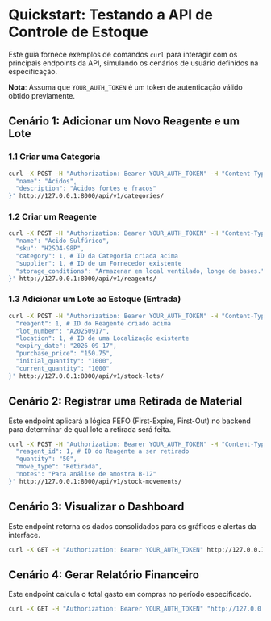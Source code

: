 # Quickstart: Testando a API de Controle de Estoque

Este guia fornece exemplos de comandos `curl` para interagir com os principais endpoints da API, simulando os cenários de usuário definidos na especificação.

**Nota**: Assuma que `YOUR_AUTH_TOKEN` é um token de autenticação válido obtido previamente.

## Cenário 1: Adicionar um Novo Reagente e um Lote

### 1.1 Criar uma Categoria
```bash
curl -X POST -H "Authorization: Bearer YOUR_AUTH_TOKEN" -H "Content-Type: application/json" -d '{
  "name": "Ácidos",
  "description": "Ácidos fortes e fracos"
}' http://127.0.0.1:8000/api/v1/categories/
```

### 1.2 Criar um Reagente
```bash
curl -X POST -H "Authorization: Bearer YOUR_AUTH_TOKEN" -H "Content-Type: application/json" -d '{
  "name": "Ácido Sulfúrico",
  "sku": "H2SO4-98P",
  "category": 1, # ID da Categoria criada acima
  "supplier": 1, # ID de um Fornecedor existente
  "storage_conditions": "Armazenar em local ventilado, longe de bases."
}' http://127.0.0.1:8000/api/v1/reagents/
```

### 1.3 Adicionar um Lote ao Estoque (Entrada)
```bash
curl -X POST -H "Authorization: Bearer YOUR_AUTH_TOKEN" -H "Content-Type: application/json" -d '{
  "reagent": 1, # ID do Reagente criado acima
  "lot_number": "A20250917",
  "location": 1, # ID de uma Localização existente
  "expiry_date": "2026-09-17",
  "purchase_price": "150.75",
  "initial_quantity": "1000",
  "current_quantity": "1000"
}' http://127.0.0.1:8000/api/v1/stock-lots/
```

## Cenário 2: Registrar uma Retirada de Material

Este endpoint aplicará a lógica FEFO (First-Expire, First-Out) no backend para determinar de qual lote a retirada será feita.

```bash
curl -X POST -H "Authorization: Bearer YOUR_AUTH_TOKEN" -H "Content-Type: application/json" -d '{
  "reagent_id": 1, # ID do Reagente a ser retirado
  "quantity": "50",
  "move_type": "Retirada",
  "notes": "Para análise de amostra B-12"
}' http://127.0.0.1:8000/api/v1/stock-movements/
```

## Cenário 3: Visualizar o Dashboard

Este endpoint retorna os dados consolidados para os gráficos e alertas da interface.

```bash
curl -X GET -H "Authorization: Bearer YOUR_AUTH_TOKEN" http://127.0.0.1:8000/api/v1/dashboard/summary/
```

## Cenário 4: Gerar Relatório Financeiro

Este endpoint calcula o total gasto em compras no período especificado.

```bash
curl -X GET -H "Authorization: Bearer YOUR_AUTH_TOKEN" "http://127.0.0.1:8000/api/v1/reports/financial/?start_date=2025-01-01&end_date=2025-03-31"
```
